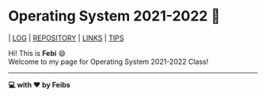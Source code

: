 # Operating System 2021-2022 👾 

| [LOG](TXT/mylog.txt) | [REPOSITORY](https://github.com/Feibs/os212) | [LINKS](LINKS/) | [TIPS](TIPS/)

Hi! This is __Febi__ 😄  
Welcome to my page for Operating System 2021-2022 Class!  

---  

__💻 with ♥️ by Feibs__
